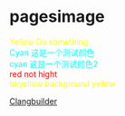 # pagesimage

<font color=yellow>Yellow Do something</font>  
<font color=cyan> Cyan 这是一个测试颜色</font>  
<font color=cyan>cyan 这是一个测试颜色2</font>  
<font color=red> red not hight</font>  
<font color=yellow> bkyellow background yellow</font>  

[Clangbuilder](./fcharlie/clangbuilder)
